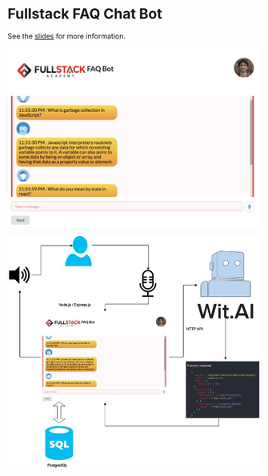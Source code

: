 # Fullstack FAQ Chat Bot

See the [slides](http://slides.com/samalsmadi/introduction-to-tensorflow-building-a-simple-xor-gate-1) for more information.

![alt text](screenshots/chatbot-gui.png "Fullstack FAQ Chat BOT GUI")

![alt text](screenshots/chatbot-diagram.jpg "Fullstack FAQ Chat BOT GUI")
